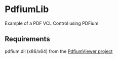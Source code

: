 # PdfiumLib
Example of a PDF VCL Control using PDFium

## Requirements
pdfium.dll (x86/x64) from the [PdfiumViewer project](https://github.com/pvginkel/PdfiumViewer/tree/master/Libraries/Pdfium)
